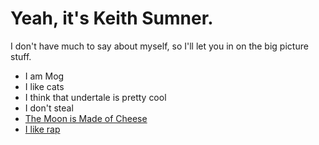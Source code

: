 # Yeah, it's Keith Sumner.

I don't have much to say about myself, so I'll let you in on the big picture stuff.

* I am Mog
* I like cats
* I think that undertale is pretty cool
* I don't steal
* [The Moon is Made of Cheese](themoonismadeofcheese.md)
* [I like rap](/Rap.md)
